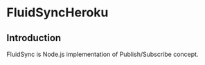 # FluidSyncHeroku

## Introduction

FluidSync is Node.js implementation of Publish/Subscribe concept.
